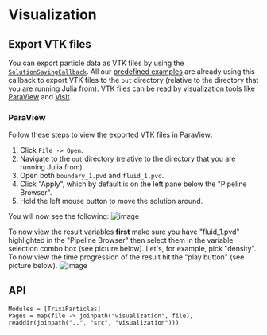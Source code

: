 # Visualization

## Export VTK files
You can export particle data as VTK files by using the [`SolutionSavingCallback`](@ref).
All our [predefined examples](examples.md) are already using this callback to export VTK files to the `out` directory (relative to the directory that you are running Julia from).
VTK files can be read by visualization tools like [ParaView](https://www.paraview.org/) and [VisIt](https://visit.llnl.gov/).

### ParaView

Follow these steps to view the exported VTK files in ParaView:

1. Click `File -> Open`.
2. Navigate to the `out` directory (relative to the directory that you are running Julia from).
3. Open both `boundary_1.pvd` and `fluid_1.pvd`.
4. Click "Apply", which by default is on the left pane below the "Pipeline Browser".
5. Hold the left mouse button to move the solution around.

You will now see the following:
![image](https://github.com/user-attachments/assets/108a55c5-888c-457c-8308-eb4a533d0833)

To now view the result variables **first** make sure you have "fluid_1.pvd" highlighted in the "Pipeline Browser" then select them in the variable selection combo box (see picture below).
Let's, for example, pick "density". To now view the time progression of the result hit the "play button" (see picture below).
![image](https://github.com/user-attachments/assets/28599b08-f30a-49fa-b389-720442855fd5)

## API

```@autodocs
Modules = [TrixiParticles]
Pages = map(file -> joinpath("visualization", file), readdir(joinpath("..", "src", "visualization")))
```
